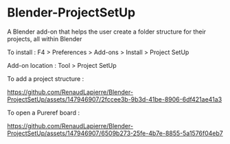 # Blender-ProjectSetUp
A Blender add-on that helps the user create a folder structure for their projects, all within Blender

To install : F4 > Preferences > Add-ons > Install > Project SetUp

Add-on location : Tool > Project SetUp


To add a project structure :

https://github.com/RenaudLapierre/Blender-ProjectSetUp/assets/147946907/2fccee3b-9b3d-41be-8906-6df421ae41a3


To open a Pureref board :

https://github.com/RenaudLapierre/Blender-ProjectSetUp/assets/147946907/6509b273-25fe-4b7e-8855-5a1576f04eb7

